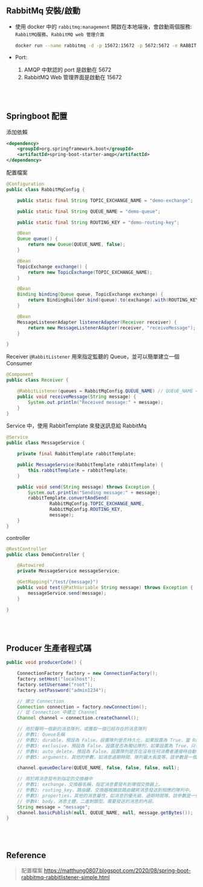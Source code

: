 ## RabbitMq 安裝/啟動
* 使用 docker 中的 `rabbitmq:management` 開啟在本地端後，會啟動兩個服務: `RabbitMQ服務`、`RabbitMQ web 管理介面`

    ```sh
    docker run --name rabbitmq -d -p 15672:15672 -p 5672:5672 -e RABBITMQ_DEFAULT_USER=root -e RABBITMQ_DEFAULT_PASS=admin1234 rabbitmq:management
    ```

* Port: 
    1. AMQP 中默認的 port 是啟動在 5672
    2. RabbitMQ Web 管理界面是啟動在 15672

<br/>

<br/>

## Springboot 配置

添加依賴
```xml
<dependency>
    <groupId>org.springframework.boot</groupId>
    <artifactId>spring-boot-starter-amqp</artifactId>
</dependency>
```

配置檔案
```java
@Configuration
public class RabbitMqConfig {

    public static final String TOPIC_EXCHANGE_NAME = "demo-exchange";

    public static final String QUEUE_NAME = "demo-queue";

    public static final String ROUTING_KEY = "demo-routing-key";

    @Bean
    Queue queue() {
        return new Queue(QUEUE_NAME, false);
    }

    @Bean
    TopicExchange exchange() {
        return new TopicExchange(TOPIC_EXCHANGE_NAME);
    }

    @Bean
    Binding binding(Queue queue, TopicExchange exchange) {
        return BindingBuilder.bind(queue).to(exchange).with(ROUTING_KEY);
    }

    @Bean
    MessageListenerAdapter listenerAdapter(Receiver receiver) {
        return new MessageListenerAdapter(receiver, "receiveMessage");
    }

}
```

Receiver `@RabbitListener` 用來指定監聽的 Queue，並可以簡單建立一個 Consumer

```java
@Component
public class Receiver {

    @RabbitListener(queues = RabbitMqConfig.QUEUE_NAME) // QUEUE_NAME == "demo-queue"
    public void receiveMessage(String message) {
        System.out.println("Received message:" + message);
    }
}
```

Service 中，使用 RabbitTemplate 來發送訊息給 RabbitMq
```java
@Service
public class MessageService {

    private final RabbitTemplate rabbitTemplate;

    public MessageService(RabbitTemplate rabbitTemplate) {
        this.rabbitTemplate = rabbitTemplate;
    }

    public void send(String message) throws Exception {
        System.out.println("Sending message:" + message);
        rabbitTemplate.convertAndSend(
                RabbitMqConfig.TOPIC_EXCHANGE_NAME,
                RabbitMqConfig.ROUTING_KEY,
                message);
    }
}
```

controller
```java
@RestController
public class DemoController {

    @Autowired
    private MessageService messageService;

    @GetMapping("/test/{message}")
    public void test(@PathVariable String message) throws Exception {
        messageService.send(message);
    }

}
```

<br/>

<br/>

## Producer 生產者程式碼

```java
public void producerCode() {

    ConnectionFactory factory = new ConnectionFactory();
    factory.setHost("localhost");
    factory.setUsername("root");
    factory.setPassword("admin1234");

    // 建立 Connection
    Connection connection = factory.newConnection();
    // 從 Connection 中建立 Channel
    Channel channel = connection.createChannel();

    // 用於聲明一個新的消息隊列，或獲取一個已經存在的消息隊列
    // 參數1: Queue名稱
    // 參數2: durable，預設為 False。設置隊列是否持久化，如果設置為 True，當 RabbitMQ 服務器重啟後，該隊列依然存在，否則隊列只存在於當前 RabbitMQ 會話中。
    // 參數3: exclusive，預設為 False，設置是否為獨佔隊列，如果設置為 True，只有該連接可以訪問該隊列，並且在該連接關閉後隊列會被自動刪除。該選項通常用於實現訂閱模式。
    // 參數4: auto_delete，預設為 False。設置隊列是否在沒有任何消費者連接時自動刪除。該選項通常用於臨時隊列。
    // 參數5: arguments，其他的參數，如消息過期時間、隊列最大長度等。該參數是一個字典類型，其中鍵值對的具體含義取決於具體應用場景。

    channel.queueDeclare(QUEUE_NAME, false, false, false, null);

    // 用於將消息發布到指定的交換機中
    // 參數1: exchange，交換器名稱，指定消息要發布到哪個交換器上。
    // 參數2: routing_key，路由鍵，交換器根據該路由鍵將消息發送到相應的隊列中。
    // 參數3: properties，其他的消息屬性，如消息的優先級、過期時間等。該參數是一個字典類型，其中鍵值對的具體含義取決於具體應用場景。
    // 參數4: body，消息主體，二進制類型。需要發送的消息的內容。
    String message = "message";
    channel.basicPublish(null, QUEUE_NAME, null, message.getBytes());
}
```

<br/>

<br/>

## Reference

> 配置檔案 https://matthung0807.blogspot.com/2020/08/spring-boot-rabbitmq-rabbitlistener-simple.html